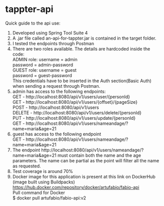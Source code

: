 # tappter-api
Quick guide to the api use:
1. Developed using Spring Tool Suite 4
2. A .jar file called an-api-for-tappter.jar is contained in the target folder.
3. I tested the endpoints through Postman
4. There are two roles available. The details are hardcoded inside the code:<br />
	ADMIN role: 	username = admin<br />
			password = admin-password<br />
	GUEST role:	username = guest<br />
			password = guest-password<br />
This credentials have to be inserted in the Auth section(Basic Auth) when sending a request through Postman.<br />
5. admin has access to the following endpoints:<br />
	GET - http://localhost:8080/api/v1/users/user/{personId}<br />
	GET - http://localhost:8080/api/v1/users/{offset}/{pageSize}<br />
	POST - http://localhost:8080/api/v1/users<br />
	DELETE - http://localhost:8080/api/v1/users/delete/{personId}<br />
	PUT - http://localhost:8080/api/v1/users/update/{personId}<br />
	GET - http://localhost:8080/api/v1/users/nameandage/?name=maria&age=21<br />
6. guest has access to the following endpoint<br />
	GET - http://localhost:8080/api/v1/users/nameandage/?name=maria&age=21<br />
7. The endpoint http://localhost:8080/api/v1/users/nameandage/?name=maria&age=21 must contain both the name and the age parameters. The name can be partial as the point will filter all the name as requested.
8. Test coverage is around 70%
9. Docker image for this application is present at this link on DockerHub (image built using Buildpacks)<br />
https://hub.docker.com/repository/docker/artufabio/fabio-api<br />
Pull command for Docker<br />
$ docker pull artufabio/fabio-api:v2
